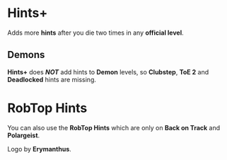 # Hints+

Adds more **hints** after you die two times in any **official level**.

## Demons
**Hints+** does ***NOT*** add hints to **Demon** levels, so **Clubstep**, **ToE 2** and **Deadlocked** hints are missing.

# RobTop Hints 

You can also use the **RobTop Hints** which are only on **Back on Track** and **Polargeist**.

Logo by **Erymanthus**.
